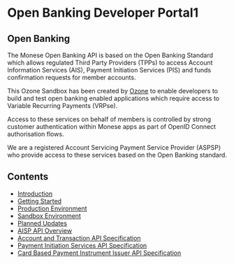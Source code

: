 # Open Banking Developer Portal1

## Open Banking

The Monese Open Banking API is based on the Open Banking Standard which allows regulated Third Party Providers (TPPs) to access Account Information Services (AIS), Payment Initiation Services (PIS) and funds confirmation requests for member accounts.

This Ozone Sandbox has been created by [Ozone](https://ozoneapi.com) to enable developers to build and test open banking enabled applications which require access to Variable Recurring Payments (VRPse).

Access to these services on behalf of members is controlled by strong customer authentication within Monese apps as part of OpenID Connect authorisation flows.

We are a registered Account Servicing Payment Service Provider (ASPSP) who provide access to these services based on the Open Banking standard.

## Contents

- [Introduction](/perry/developer/documentation?resource=dev-ui-portal&document=docs/10-index.md)
- [Getting Started](/perry/developer/documentation?resource=dev-ui-portal&document=docs/20-getting-started.md)
- [Production Environment](/perry/developer/documentation?resource=dev-ui-portal&document=docs/30-production.md)
- [Sandbox Environment](/perry/developer/documentation?resource=dev-ui-portal&document=docs/40-sandbox.md)
- [Planned Updates](/perry/developer/documentation?resource=dev-ui-portal&document=docs/50-planned-updates.md)
- [AISP API Overview](/perry/developer/documentation?resource=dev-ui-portal&document=docs/API%20Overview/ais.md)
- [Account and Transaction API Specification](/perry/developer/documentation?resource=dev-ui-portal&document=swagger/account-info-openapi.yaml)
- [Payment Initiation Services API Specification](/perry/developer/documentation?resource=dev-ui-portal&document=swagger/payment-initiation-openapi.yaml)
- [Card Based Payment Instrument Issuer API Specification](/perry/developer/documentation?resource=dev-ui-portal&document=swagger/confirmation-funds-openapi.yaml)
